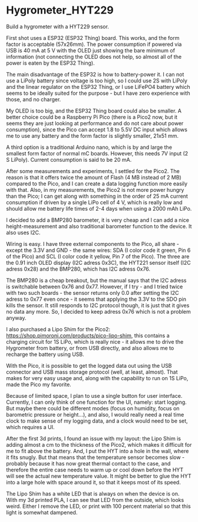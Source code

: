 # Hygrometer_HYT229
Build a hygrometer with a HYT229 sensor.

First shot uses a ESP32 (ESP32 Thing) board. This works, and the form factor is acceptable (57x26mm).
The power consumption if powered via USB is 40 mA at 5 V with the OLED just showing the bare
minimum of information (not connecting the OLED does not help, so almost all of the power is eaten by
the ESP32 Thing). 

The main disadvantage of the ESP32 is how to battery-power it. I can not use a LiPoly battery
since voltage is too high, so I could use 2S with LiPoly and the linear regulator on the ESP32 Thing,
or I use LiFePO4 battery which seems to be ideally suited for the purpose - but I have zero experience
with those, and no charger.

My OLED is too big, and the ESP32 Thing board could also be smaller. A better choice could be a 
Raspberry Pi Pico (there is a Pico2 now, but it seems they are just looking at performance and do not
care about power consumption), since the Pico can accept 1.8 to 5.5V DC input which allows me to use
any battery and the form factor is slightly smaller, 21x51 mm.

A third option is a traditional Arduino nano, which is by and large the smallest form factor of normal
mC boards. However, this needs 7V input (2 S LiPoly). Current consumption is said to be 20 mA.

After some measurements and experiments, I settled for the Pico2. The reason is that it offers twice the
amount of Flash (4 MB instead of 2 MB) compared to the Pico, and I can create a data logging function more easily with that.
Also, in my measurements, the Pico2 is not more power hungry than the Pico; I can get along with something
in the order of 25 mA current consumption if driven by a single LiPo cell of 4 V, which is really low and
should allow me battery life times of 2-4 days when using a 2000 mAh LiPo.  

I decided to add a BMP280 barometer, it is very cheap and I can add a nice height-measurement and also
traditional barometer function to the device. It also uses I2C.

Wiring is easy. I have three external components to the Pico, all share - except the 3.3V and GND - the same
wires: SDA (I color code it green, Pin 6 of the Pico) and SCL (I color code it yellow, Pin 7 of the Pico).
The three are the 0.91 inch OLED display (I2C adress 0x3C), the HYT221 sensor itself (I2C adress 0x28) and
the BMP280, which has I2C adress 0x76. 

The BMP280 is a cheap breakout, but the manual says that the I2C adress is switchable between 0x76 and 0x77.
However, if I try - and I tried twice with two such boards - the sensor returns only 0.0 after setting the
I2C adress to 0x77 even once - it seems that applying the 3.3V to the SDO pin kills the sensor. It still
responds to I2C protocol though, it is just that it gives no data any more. So, I decided to keep adress 0x76
which is not a problem anyway.

I also purchased a Lipo Shim for the Pico2: https://shop.pimoroni.com/products/pico-lipo-shim, this contains
a charging circuit for 1S LiPo, which is really nice - it allows me to drive the Hygrometer from battery,
or from USB directly, and also allows me to recharge the battery using USB.

With the Pico, it is possible to get the logged data out using the USB connector and USB mass storage protocol
(well, at least, almost). That makes for very easy usage and, along with the capability to run on 1S LiPo, made
the Pico my favorite.

Because of limited space, I plan to use a single button for user interface. Currently, I can only think of one
function for the UI, namely: start logging. But maybe there could be different modes (focus on humidity, focus
on barometric pressure or height...), and also, I would really need a real time clock to make sense of my
logging data, and a clock would need to be set, which requires a UI.

After the first 3d prints, I found an issue with my layout: the Lipo Shim is adding almost a cm to the thickness
of the Pico2, which makes it difficult for me to fit above the battery. And, I put the HYT into a hole in the
wall, where it fits snugly. But that means that the temperature sensor becomes slow - probably because it has
now great thermal contact to the case, and therefore the entire case needs to warm up or cool down before the HYT
will see the actual new temperature value. It might be better to glue the HYT into a large hole with space around
it, so that it keeps most of its speed.

The Lipo Shim has a white LED that is always on when the device is on. With my 3d printed PLA, I can see that LED
from the outside, which looks weird. Either I remove the LED, or print with 100 percent material so that this light
is somewhat dampened.


